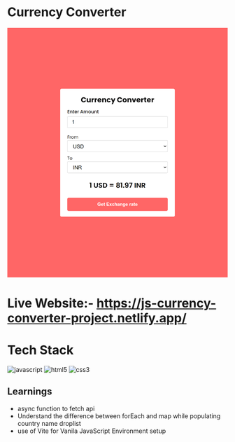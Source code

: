 # Currency Converter

![Preview of Weather App](./currency-converter.png)

# Live Website:- https://js-currency-converter-project.netlify.app/

# Tech Stack

   <p></p> <img src="https://img.shields.io/badge/JavaScript-323330?style=for-the-badge&logo=javascript&logoColor=F7DF1E" alt="javascript" />
     <img src="https://img.shields.io/badge/HTML5-E34F26?style=for-the-badge&logo=html5&logoColor=white" alt="html5" />
    <img src="https://img.shields.io/badge/CSS3-1572B6?style=for-the-badge&logo=css3&logoColor=white" alt="css3" /></p>

## Learnings

- async function to fetch api
- Understand the difference between forEach and map while populating country name droplist
- use of Vite for Vanila JavaScript Environment setup
